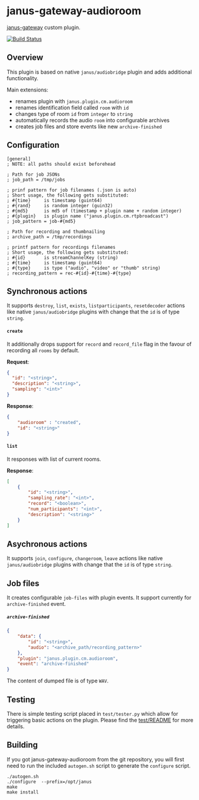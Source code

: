 janus-gateway-audioroom
=======================
[janus-gateway](https://github.com/meetecho/janus-gateway) custom plugin.

[![Build Status](https://travis-ci.org/cargomedia/janus-gateway-audioroom.svg)](https://travis-ci.org/cargomedia/janus-gateway-audioroom)

Overview
--------
This plugin is based on native `janus/audiobridge` plugin and adds additional functionality. 

Main extensions:
- renames plugin with `janus.plugin.cm.audioroom`
- renames identification field called `room` with `id`
- changes type of room `id` from `integer` to `string`
- automatically records the audio `room` into configurable archives
- creates job files and store events like new `archive-finished`

Configuration
-------------
```
[general]
; NOTE: all paths should exist beforehead

; Path for job JSONs
; job_path = /tmp/jobs

; prinf pattern for job filenames (.json is auto)
; Short usage, the following gets substituted:
; #{time}     is timestamp (guint64)
; #{rand}     is random integer (guin32)
; #{md5}      is md5 of (timestamp + plugin name + random integer)
; #{plugin}   is plugin name ("janus.plugin.cm.rtpbroadcast")
; job_pattern = job-#{md5}

; Path for recording and thumbnailing
; archive_path = /tmp/recordings

; printf pattern for recordings filenames
; Short usage, the following gets substituted:
; #{id}       is streamChannelKey (string)
; #{time}     is timestamp (guint64)
; #{type}     is type ("audio", "video" or "thumb" string)
; recording_pattern = rec-#{id}-#{time}-#{type}
```

Synchronous actions
-------------------
It supports `destroy`, `list`, `exists`, `listparticipants`, `resetdecoder` actions like native `janus/audiobridge` plugins with 
change that the `id` is of type `string`.

#### `create`
It additionally drops support for `record` and `record_file` flag in the favour of recording all `rooms` by default.

**Request**:
```json
{
  "id": "<string>",
  "description": "<string>",
  "sampling": "<int>"
}
```

**Response**:
```json
{
	"audioroom" : "created",
	"id": "<string>"
}
```

#### `list`
It responses with list of current rooms.

**Response**:
```json
[
    {
        "id": "<string>",
        "sampling_rate": "<int>",
        "record": "<boolean>",
        "num_participants": "<int>",
        "description": "<string>"
    }
]
```

Asychronous actions
-------------------
It supports `join`, `configure`, `changeroom`, `leave` actions like native `janus/audiobridge` plugins with change that the `id` is of type `string`.

Job files
---------
It creates configurable `job-files` with plugin events. It support currently for `archive-finished` event.

##### `archive-finished` 
```json
{
    "data": {
        "id": "<string>",
        "audio": "<archive_path/recording_pattern>"
    },
    "plugin": "janus.plugin.cm.audioroom",
    "event": "archive-finished"
}
```

The content of dumped file is of type `WAV`.

Testing
-------
There is simple testing script placed in `test/tester.py` which allow for triggering basic actions on the plugin. Please find the 
[test/README](test/README.md) for more details.

Building
--------
If you got janus-gateway-audioroom from the git repository, you will first need to run the included `autogen.sh` script 
to generate the `configure` script.

```
./autogen.sh
./configure  --prefix=/opt/janus
make
make install
```
